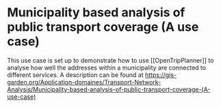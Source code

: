 # Municipality based analysis of public transport coverage (A use case)

This use case is set up to demonstrate how to use [[OpenTripPlanner]] to analyse how well the addresses within a municipality are connected to different services.
A description can be found at https://gis-garden.org/Application-domaines/Transport-Network-Analysis/Municipality-based-analysis-of-public-transport-coverage-(A-use-case)

